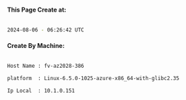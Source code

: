
   
#### This Page Create at:

```bash

2024-08-06 - 06:26:42 UTC

```

#### Create By Machine:

```bash

Host Name : fv-az2028-386

platform  : Linux-6.5.0-1025-azure-x86_64-with-glibc2.35

Ip Local  : 10.1.0.151

```

